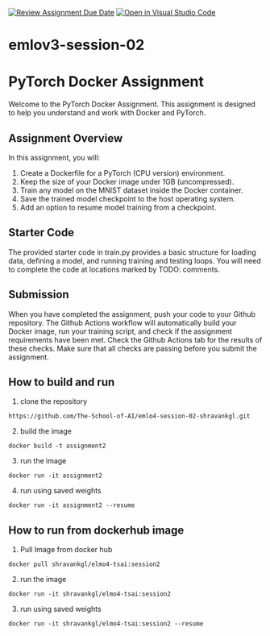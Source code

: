 [![Review Assignment Due Date](https://classroom.github.com/assets/deadline-readme-button-22041afd0340ce965d47ae6ef1cefeee28c7c493a6346c4f15d667ab976d596c.svg)](https://classroom.github.com/a/A2tcAnZG)
[![Open in Visual Studio Code](https://classroom.github.com/assets/open-in-vscode-2e0aaae1b6195c2367325f4f02e2d04e9abb55f0b24a779b69b11b9e10269abc.svg)](https://classroom.github.com/online_ide?assignment_repo_id=15807172&assignment_repo_type=AssignmentRepo)
# emlov3-session-02

# PyTorch Docker Assignment

Welcome to the PyTorch Docker Assignment. This assignment is designed to help you understand and work with Docker and PyTorch.

## Assignment Overview

In this assignment, you will:

1. Create a Dockerfile for a PyTorch (CPU version) environment.
2. Keep the size of your Docker image under 1GB (uncompressed).
3. Train any model on the MNIST dataset inside the Docker container.
4. Save the trained model checkpoint to the host operating system.
5. Add an option to resume model training from a checkpoint.

## Starter Code

The provided starter code in train.py provides a basic structure for loading data, defining a model, and running training and testing loops. You will need to complete the code at locations marked by TODO: comments.

## Submission

When you have completed the assignment, push your code to your Github repository. The Github Actions workflow will automatically build your Docker image, run your training script, and check if the assignment requirements have been met. Check the Github Actions tab for the results of these checks. Make sure that all checks are passing before you submit the assignment.

## How to build and run
1. clone the repository
```
https://github.com/The-School-of-AI/emlo4-session-02-shravankgl.git
```
2. build the image
```
docker build -t assignment2
```
3. run the image
```
docker run -it assignment2
```
4. run using saved weights
```
docker run -it assignment2 --resume
```


## How to run from dockerhub image
1. Pull Image from docker hub
```
docker pull shravankgl/elmo4-tsai:session2
```
2. run the image
```
docker run -it shravankgl/elmo4-tsai:session2
```
3. run using saved weights
```
docker run -it shravankgl/elmo4-tsai:session2 --resume
```

